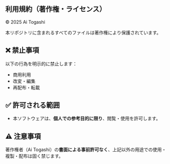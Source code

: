 ##  利用規約（著作権・ライセンス）

© 2025 Ai Togashi

本リポジトリに含まれるすべてのファイルは著作権により保護されています。

## ❌ 禁止事項

以下の行為を明示的に禁止します：

- 商用利用
- 改変・編集
- 再配布・転載

## ✅ 許可される範囲

- 本ソフトウェアは、**個人での参考目的に限り**、閲覧・使用を許可します。

## ⚠ 注意事項

著作権者（Ai Togashi）の**書面による事前許可なく**、上記以外の用途での使用・複製・配布は固く禁じます。

 
 
